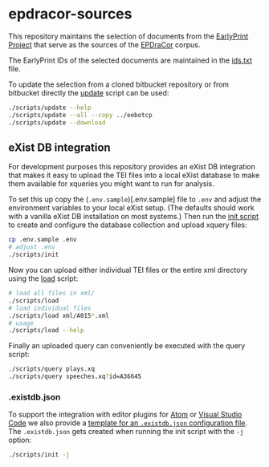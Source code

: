 # epdracor-sources

This repository maintains the selection of documents from the
[EarlyPrint Project](https://earlyprint.org) that serve as the sources of the
[EPDraCor](https://github.com/dracor-org/epdracor) corpus.

The EarlyPrint IDs of the selected documents are maintained in the
[ids.txt](ids.txt) file.

To update the selection from a cloned bitbucket repository or from bitbucket
directly the [update](scripts/update) script can be used:

```sh
./scripts/update --help
./scripts/update --all --copy ../eebotcp
./scripts/update --download
```
## eXist DB integration

For development purposes this repository provides an eXist DB integration that
makes it easy to upload the TEI files into a local eXist database to make them
available for xqueries you might want to run for analysis.

To set this up copy the (`.env.sample`)[.env.sample] file to `.env` and adjust
the environment variables to your local eXist setup. (The defaults should work
with a vanilla eXist DB installation on most systems.) Then run the
[init script](scripts/init) to create and configure the database collection and
upload xquery files:

```sh
cp .env.sample .env
# adjust .env
./scripts/init
```

Now you can upload either individual TEI files or the entire xml directory using the [load](scripts/load) script:

```sh
# load all files in xml/
./scripts/load
# load individual files
./scripts/load xml/A015*.xml
# usage
./scripts/load --help
```

Finally an uploaded query can conveniently be executed with the query script:

```sh
./scripts/query plays.xq
./scripts/query speeches.xq?id=A36645
```

### .existdb.json

To support the integration with editor plugins for
[Atom](https://github.com/eXist-db/atom-existdb) or
[Visual Studio Code](https://marketplace.visualstudio.com/items?itemName=eXist-db.existdb-vscode)
we also provide a
[template for an `.existdb.json` configuration file](.existdb.json.sample). The
`.existdb.json` gets created when running the init script with the `-j` option:

```sh
./scripts/init -j
```
